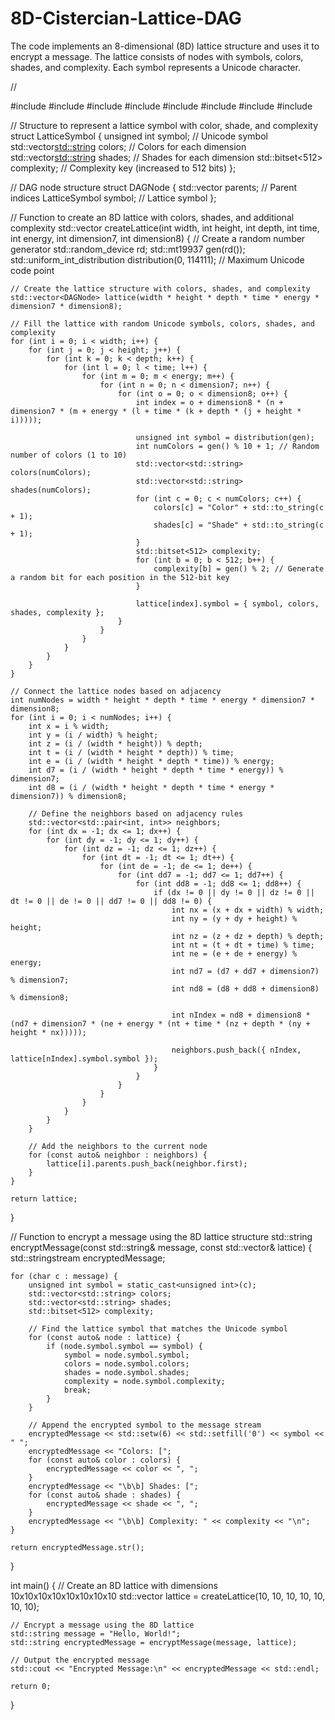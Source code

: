 # 8D-Cistercian-Lattice-DAG
The code implements an 8-dimensional (8D) lattice structure and uses it to encrypt a message. The lattice consists of nodes with symbols, colors, shades, and complexity. Each symbol represents a Unicode character.

//

#include <iostream>
#include <vector>
#include <random>
#include <bitset>
#include <sstream>
#include <iomanip>
#include <chrono>
#include <thread>

// Structure to represent a lattice symbol with color, shade, and complexity
struct LatticeSymbol {
    unsigned int symbol;                // Unicode symbol
    std::vector<std::string> colors;    // Colors for each dimension
    std::vector<std::string> shades;    // Shades for each dimension
    std::bitset<512> complexity;        // Complexity key (increased to 512 bits)
};

// DAG node structure
struct DAGNode {
    std::vector<int> parents; // Parent indices
    LatticeSymbol symbol;     // Lattice symbol
};

// Function to create an 8D lattice with colors, shades, and additional complexity
std::vector<DAGNode> createLattice(int width, int height, int depth, int time, int energy, int dimension7, int dimension8) {
    // Create a random number generator
    std::random_device rd;
    std::mt19937 gen(rd());
    std::uniform_int_distribution<unsigned int> distribution(0, 114111); // Maximum Unicode code point

    // Create the lattice structure with colors, shades, and complexity
    std::vector<DAGNode> lattice(width * height * depth * time * energy * dimension7 * dimension8);

    // Fill the lattice with random Unicode symbols, colors, shades, and complexity
    for (int i = 0; i < width; i++) {
        for (int j = 0; j < height; j++) {
            for (int k = 0; k < depth; k++) {
                for (int l = 0; l < time; l++) {
                    for (int m = 0; m < energy; m++) {
                        for (int n = 0; n < dimension7; n++) {
                            for (int o = 0; o < dimension8; o++) {
                                int index = o + dimension8 * (n + dimension7 * (m + energy * (l + time * (k + depth * (j + height * i)))));

                                unsigned int symbol = distribution(gen);
                                int numColors = gen() % 10 + 1; // Random number of colors (1 to 10)
                                std::vector<std::string> colors(numColors);
                                std::vector<std::string> shades(numColors);
                                for (int c = 0; c < numColors; c++) {
                                    colors[c] = "Color" + std::to_string(c + 1);
                                    shades[c] = "Shade" + std::to_string(c + 1);
                                }
                                std::bitset<512> complexity;
                                for (int b = 0; b < 512; b++) {
                                    complexity[b] = gen() % 2; // Generate a random bit for each position in the 512-bit key
                                }

                                lattice[index].symbol = { symbol, colors, shades, complexity };
                            }
                        }
                    }
                }
            }
        }
    }

    // Connect the lattice nodes based on adjacency
    int numNodes = width * height * depth * time * energy * dimension7 * dimension8;
    for (int i = 0; i < numNodes; i++) {
        int x = i % width;
        int y = (i / width) % height;
        int z = (i / (width * height)) % depth;
        int t = (i / (width * height * depth)) % time;
        int e = (i / (width * height * depth * time)) % energy;
        int d7 = (i / (width * height * depth * time * energy)) % dimension7;
        int d8 = (i / (width * height * depth * time * energy * dimension7)) % dimension8;

        // Define the neighbors based on adjacency rules
        std::vector<std::pair<int, int>> neighbors;
        for (int dx = -1; dx <= 1; dx++) {
            for (int dy = -1; dy <= 1; dy++) {
                for (int dz = -1; dz <= 1; dz++) {
                    for (int dt = -1; dt <= 1; dt++) {
                        for (int de = -1; de <= 1; de++) {
                            for (int dd7 = -1; dd7 <= 1; dd7++) {
                                for (int dd8 = -1; dd8 <= 1; dd8++) {
                                    if (dx != 0 || dy != 0 || dz != 0 || dt != 0 || de != 0 || dd7 != 0 || dd8 != 0) {
                                        int nx = (x + dx + width) % width;
                                        int ny = (y + dy + height) % height;
                                        int nz = (z + dz + depth) % depth;
                                        int nt = (t + dt + time) % time;
                                        int ne = (e + de + energy) % energy;
                                        int nd7 = (d7 + dd7 + dimension7) % dimension7;
                                        int nd8 = (d8 + dd8 + dimension8) % dimension8;

                                        int nIndex = nd8 + dimension8 * (nd7 + dimension7 * (ne + energy * (nt + time * (nz + depth * (ny + height * nx)))));

                                        neighbors.push_back({ nIndex, lattice[nIndex].symbol.symbol });
                                    }
                                }
                            }
                        }
                    }
                }
            }
        }

        // Add the neighbors to the current node
        for (const auto& neighbor : neighbors) {
            lattice[i].parents.push_back(neighbor.first);
        }
    }

    return lattice;
}

// Function to encrypt a message using the 8D lattice structure
std::string encryptMessage(const std::string& message, const std::vector<DAGNode>& lattice) {
    std::stringstream encryptedMessage;

    for (char c : message) {
        unsigned int symbol = static_cast<unsigned int>(c);
        std::vector<std::string> colors;
        std::vector<std::string> shades;
        std::bitset<512> complexity;

        // Find the lattice symbol that matches the Unicode symbol
        for (const auto& node : lattice) {
            if (node.symbol.symbol == symbol) {
                symbol = node.symbol.symbol;
                colors = node.symbol.colors;
                shades = node.symbol.shades;
                complexity = node.symbol.complexity;
                break;
            }
        }

        // Append the encrypted symbol to the message stream
        encryptedMessage << std::setw(6) << std::setfill('0') << symbol << " ";
        encryptedMessage << "Colors: [";
        for (const auto& color : colors) {
            encryptedMessage << color << ", ";
        }
        encryptedMessage << "\b\b] Shades: [";
        for (const auto& shade : shades) {
            encryptedMessage << shade << ", ";
        }
        encryptedMessage << "\b\b] Complexity: " << complexity << "\n";
    }

    return encryptedMessage.str();
}

int main() {
    // Create an 8D lattice with dimensions 10x10x10x10x10x10x10x10
    std::vector<DAGNode> lattice = createLattice(10, 10, 10, 10, 10, 10, 10);

    // Encrypt a message using the 8D lattice
    std::string message = "Hello, World!";
    std::string encryptedMessage = encryptMessage(message, lattice);

    // Output the encrypted message
    std::cout << "Encrypted Message:\n" << encryptedMessage << std::endl;

    return 0;
}
